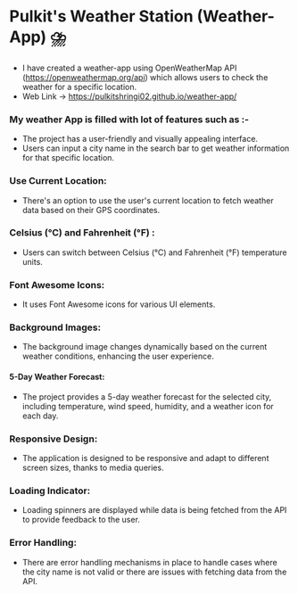# Pulkit's Weather Station (Weather-App) ⛈️
- I have created a weather-app using OpenWeatherMap API (https://openweathermap.org/api) which allows users to check the weather for a specific location.
- Web Link -> https://pulkitshringi02.github.io/weather-app/
###  My weather App is filled with lot of features such as :-
- The project has a user-friendly and visually appealing interface.
- Users can input a city name in the search bar to get weather information for that specific location.
### Use Current Location:
- There's an option to use the user's current location to fetch weather data based on their GPS coordinates.
### Celsius (°C) and Fahrenheit (°F) :
- Users can switch between Celsius (°C) and Fahrenheit (°F) temperature units.
### Font Awesome Icons:
- It uses Font Awesome icons for various UI elements.
### Background Images:
- The background image changes dynamically based on the current weather conditions, enhancing the user experience.
#### 5-Day Weather Forecast:
- The project provides a 5-day weather forecast for the selected city, including temperature, wind speed, humidity, and a weather icon for each day.
### Responsive Design:
- The application is designed to be responsive and adapt to different screen sizes, thanks to media queries.
### Loading Indicator:
- Loading spinners are displayed while data is being fetched from the API to provide feedback to the user.
### Error Handling:
- There are error handling mechanisms in place to handle cases where the city name is not valid or there are issues with fetching data from the API.

